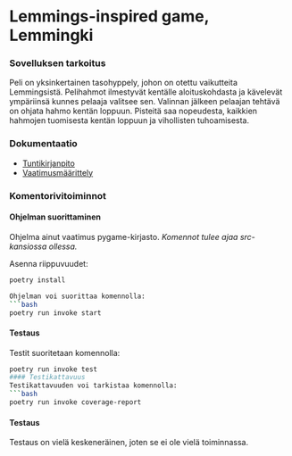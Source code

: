 # Lemmings-inspired game, Lemmingki

### Sovelluksen tarkoitus
Peli on yksinkertainen tasohyppely, johon on otettu vaikutteita Lemmingsistä. Pelihahmot ilmestyvät kentälle aloituskohdasta ja kävelevät ympäriinsä kunnes pelaaja valitsee sen. Valinnan jälkeen pelaajan tehtävä on ohjata hahmo kentän loppuun.
Pisteitä saa nopeudesta, kaikkien hahmojen tuomisesta kentän loppuun ja vihollisten tuhoamisesta. 

### Dokumentaatio
- [Tuntikirjanpito](./Documents/tuntukirjanpito.md)
- [Vaatimusmäärittely](./Documents/vaatimusmaarittely.md)

### Komentorivitoiminnot
#### Ohjelman suorittaminen
Ohjelma ainut vaatimus pygame-kirjasto.
*Komennot tulee ajaa src-kansiossa ollessa.*

Asenna riippuvuudet:
```bash
poetry install

Ohjelman voi suorittaa komennolla:
```bash
poetry run invoke start
```
#### Testaus
Testit suoritetaan komennolla:
```bash
poetry run invoke test
#### Testikattavuus
Testikattavuuden voi tarkistaa komennolla:
```bash
poetry run invoke coverage-report
```


#### Testaus
Testaus on vielä keskeneräinen, joten se ei ole vielä toiminnassa. 
